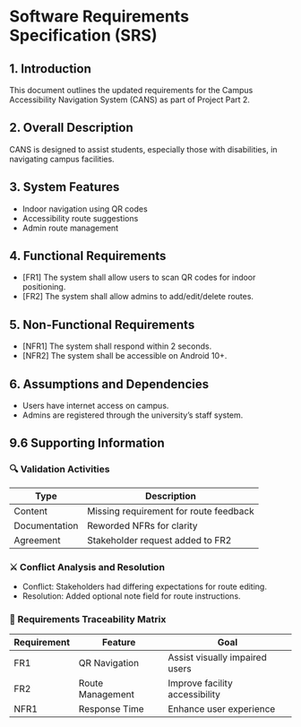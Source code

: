 # Software Requirements Specification (SRS)

## 1. Introduction
This document outlines the updated requirements for the Campus Accessibility Navigation System (CANS) as part of Project Part 2.

## 2. Overall Description
CANS is designed to assist students, especially those with disabilities, in navigating campus facilities.

## 3. System Features
- Indoor navigation using QR codes
- Accessibility route suggestions
- Admin route management

## 4. Functional Requirements
- [FR1] The system shall allow users to scan QR codes for indoor positioning.
- [FR2] The system shall allow admins to add/edit/delete routes.

## 5. Non-Functional Requirements
- [NFR1] The system shall respond within 2 seconds.
- [NFR2] The system shall be accessible on Android 10+.

## 6. Assumptions and Dependencies
- Users have internet access on campus.
- Admins are registered through the university’s staff system.

## 9.6 Supporting Information

### 🔍 Validation Activities
| Type           | Description                            |
|----------------|----------------------------------------|
| Content        | Missing requirement for route feedback |
| Documentation  | Reworded NFRs for clarity              |
| Agreement      | Stakeholder request added to FR2       |

### ⚔️ Conflict Analysis and Resolution
- Conflict: Stakeholders had differing expectations for route editing.
- Resolution: Added optional note field for route instructions.

### 🔗 Requirements Traceability Matrix
| Requirement | Feature              | Goal                             |
|-------------|----------------------|----------------------------------|
| FR1         | QR Navigation        | Assist visually impaired users   |
| FR2         | Route Management     | Improve facility accessibility   |
| NFR1        | Response Time        | Enhance user experience          |

